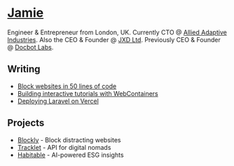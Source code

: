# [Jamie](https://www.jxd.dev/)

Engineer & Entrepreneur from London, UK. Currently CTO @ [Allied Adaptive Industries](https://www.a2i.network/). Also the CEO & Founder @ [JXD Ltd](https://www.jxd.dev). Previously CEO & Founder @ [Docbot Labs](https://www.uktech.news/saas/docbot-labs-pre-seed-20221102).

## Writing

- [Block websites in 50 lines of code](https://www.jxd.dev/blog/block-websites-in-50-lines)
- [Building interactive tutorials with WebContainers](https://www.jxd.dev/blog/interactive-tutorials-web-containers)
- [Deploying Laravel on Vercel](https://www.jxd.dev/blog/laravel-vercel-example)

## Projects

- [Blockly](https://blockly.jxd.dev/) - Block distracting websites
- [Tracklet](https://www.tracklet.dev/) - API for digital nomads
- [Habitable](https://www.habitable.app) - AI-powered ESG insights
